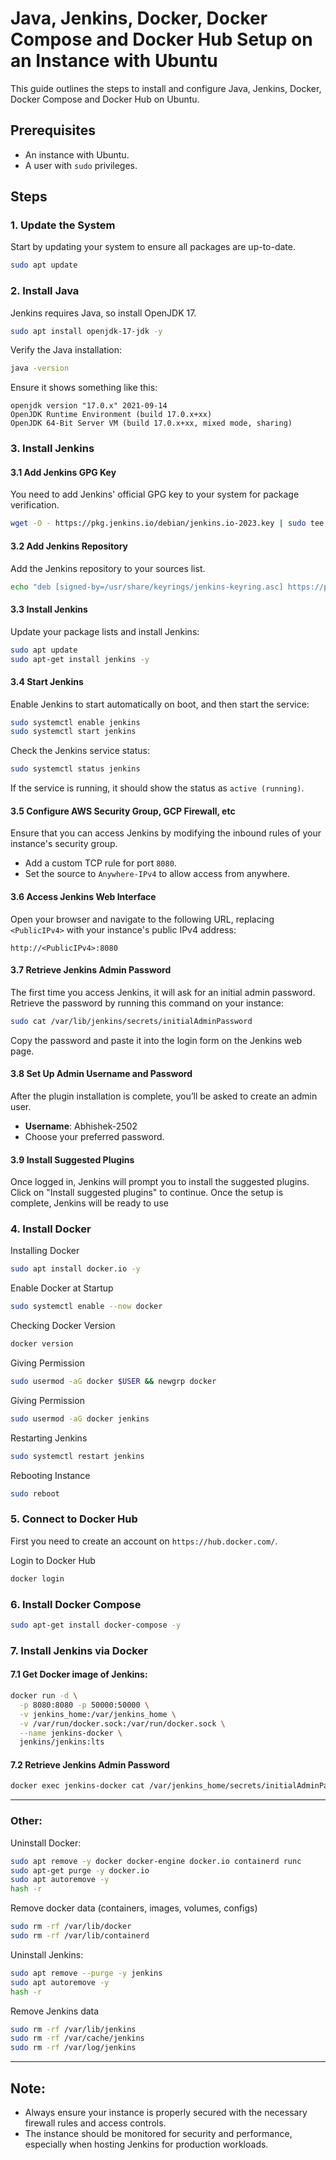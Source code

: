 # Java, Jenkins, Docker, Docker Compose and Docker Hub Setup on an Instance with Ubuntu

This guide outlines the steps to install and configure Java, Jenkins, Docker, Docker Compose and Docker Hub on Ubuntu. 

## Prerequisites

- An instance with Ubuntu.
- A user with `sudo` privileges.

## Steps

### 1. Update the System

Start by updating your system to ensure all packages are up-to-date.

```bash
sudo apt update
```

### 2. Install Java

Jenkins requires Java, so install OpenJDK 17.

```bash
sudo apt install openjdk-17-jdk -y
```

Verify the Java installation:

```bash
java -version
```

Ensure it shows something like this:

```
openjdk version "17.0.x" 2021-09-14
OpenJDK Runtime Environment (build 17.0.x+xx)
OpenJDK 64-Bit Server VM (build 17.0.x+xx, mixed mode, sharing)
```

### 3. Install Jenkins

#### 3.1 Add Jenkins GPG Key

You need to add Jenkins' official GPG key to your system for package verification.

```bash
wget -O - https://pkg.jenkins.io/debian/jenkins.io-2023.key | sudo tee /usr/share/keyrings/jenkins-keyring.asc > /dev/null
```

#### 3.2 Add Jenkins Repository

Add the Jenkins repository to your sources list.

```bash
echo "deb [signed-by=/usr/share/keyrings/jenkins-keyring.asc] https://pkg.jenkins.io/debian binary/" | sudo tee /etc/apt/sources.list.d/jenkins.list > /dev/null
```

#### 3.3 Install Jenkins

Update your package lists and install Jenkins:

```bash
sudo apt update
sudo apt-get install jenkins -y
```

#### 3.4 Start Jenkins

Enable Jenkins to start automatically on boot, and then start the service:

```bash
sudo systemctl enable jenkins
sudo systemctl start jenkins
```

Check the Jenkins service status:

```bash
sudo systemctl status jenkins
```

If the service is running, it should show the status as `active (running)`.

#### 3.5 Configure AWS Security Group, GCP Firewall, etc

Ensure that you can access Jenkins by modifying the inbound rules of your instance's security group.

- Add a custom TCP rule for port `8080`.
- Set the source to `Anywhere-IPv4` to allow access from anywhere.



#### 3.6 Access Jenkins Web Interface

Open your browser and navigate to the following URL, replacing `<PublicIPv4>` with your instance's public IPv4 address:

```
http://<PublicIPv4>:8080
```

#### 3.7 Retrieve Jenkins Admin Password

The first time you access Jenkins, it will ask for an initial admin password. Retrieve the password by running this command on your instance:

```bash
sudo cat /var/lib/jenkins/secrets/initialAdminPassword
```

Copy the password and paste it into the login form on the Jenkins web page.

#### 3.8 Set Up Admin Username and Password

After the plugin installation is complete, you’ll be asked to create an admin user.

- **Username**: Abhishek-2502
- Choose your preferred password.

#### 3.9 Install Suggested Plugins

Once logged in, Jenkins will prompt you to install the suggested plugins. Click on "Install suggested plugins" to continue. Once the setup is complete, Jenkins will be ready to use

### 4. Install Docker

Installing Docker

```bash
sudo apt install docker.io -y
```

Enable Docker at Startup

```bash
sudo systemctl enable --now docker
```

Checking Docker Version

```bash
docker version
```

Giving Permission

```bash
sudo usermod -aG docker $USER && newgrp docker
```

Giving Permission

```bash
sudo usermod -aG docker jenkins
```

Restarting Jenkins

```bash
sudo systemctl restart jenkins
```

Rebooting Instance

```bash
sudo reboot
```

### 5. Connect to Docker Hub

First you need to create an account on `https://hub.docker.com/`.

Login to Docker Hub
```bash
docker login
```

### 6. Install Docker Compose

```bash
sudo apt-get install docker-compose -y
```

### 7. Install Jenkins via Docker

#### 7.1 Get Docker image of Jenkins:
```bash
docker run -d \
  -p 8080:8080 -p 50000:50000 \
  -v jenkins_home:/var/jenkins_home \
  -v /var/run/docker.sock:/var/run/docker.sock \
  --name jenkins-docker \
  jenkins/jenkins:lts
```

#### 7.2 Retrieve Jenkins Admin Password
```bash
docker exec jenkins-docker cat /var/jenkins_home/secrets/initialAdminPassword
```
---

### Other:

Uninstall Docker:
```bash
sudo apt remove -y docker docker-engine docker.io containerd runc
sudo apt-get purge -y docker.io
sudo apt autoremove -y
hash -r
```

Remove docker data (containers, images, volumes, configs)
```bash
sudo rm -rf /var/lib/docker
sudo rm -rf /var/lib/containerd
```

Uninstall Jenkins:
```bash
sudo apt remove --purge -y jenkins
sudo apt autoremove -y
hash -r
```

Remove Jenkins data
```bash
sudo rm -rf /var/lib/jenkins
sudo rm -rf /var/cache/jenkins
sudo rm -rf /var/log/jenkins
```
---

## Note:

- Always ensure your instance is properly secured with the necessary firewall rules and access controls.
- The instance should be monitored for security and performance, especially when hosting Jenkins for production workloads.
